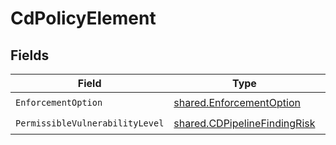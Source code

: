 # CdPolicyElement


## Fields

| Field                                                                        | Type                                                                         | Required                                                                     | Description                                                                  |
| ---------------------------------------------------------------------------- | ---------------------------------------------------------------------------- | ---------------------------------------------------------------------------- | ---------------------------------------------------------------------------- |
| `EnforcementOption`                                                          | [shared.EnforcementOption](../../models/shared/enforcementoption.md)         | :heavy_check_mark:                                                           | N/A                                                                          |
| `PermissibleVulnerabilityLevel`                                              | [shared.CDPipelineFindingRisk](../../models/shared/cdpipelinefindingrisk.md) | :heavy_check_mark:                                                           | N/A                                                                          |